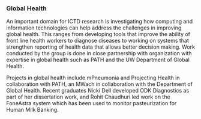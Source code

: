 ### Global Health
An important domain for ICTD research is investigating how computing and information technologies can help address the challenges in improving global health.  This ranges from developing tools that improve the ability of front line health workers to diagnose diseases to working on systems that strengthen reporting of health data that allows better decision making.  Work conducted by the group is done in close partnership with organization with expertise in global health such as PATH and the UW Department of Global Health.

Projects in global health include mPneumonia and Projecting Health in collaboration with PATH, an MWach in collaboration with the Department of Global Health.  Recent graduates Nicki Dell developed ODK Diagnostics as part of her dissertation work, and Rohit Chaudhuri led work on the FoneAstra system which has been used to monitor pasteurization for Human Milk Banking.
